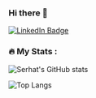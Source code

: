 

### Hi there 👋
<img src="https://komarev.com/ghpvc/?username=serhatandic&style=flat-square&color=blue" alt=""/>

<div id="badges">
  <a href="https://www.linkedin.com/in/serhatandic/">
  <img src="https://img.shields.io/badge/LinkedIn-blue?style=for-the-badge&logo=linkedin&logoColor=white" alt="LinkedIn Badge" />
</a>
</div>

### :fire: My Stats :

<div height="40">
  
<!--
![Top Langs](https://github-readme-stats-sigma-five.vercel.app/api/top-langs/?username=serhatandic&layout=compact&theme=vision-friendly-dark)

![GitHub Streak](http://github-readme-streak-stats.herokuapp.com?user=serhatandic&layout=compact&theme=vision-friendly-dark&background=000000)
-->

![Serhat's GitHub stats](https://github-readme-stats.vercel.app/api?username=serhatandic&show_icons=true&theme=tokyonight)
  
![Top Langs](https://github-readme-stats.vercel.app/api/top-langs/?username=serhatandic&layout=compact&theme=tokyonight)

  
  
</div>
<!--
**serhatandic/serhatandic** is a ✨ _special_ ✨ repository because its `README.md` (this file) appears on your GitHub profile.

Here are some ideas to get you started:

- 🔭 I’m currently working on ...
- 🌱 I’m currently learning ...
- 👯 I’m looking to collaborate on ...
- 🤔 I’m looking for help with ...
- 💬 Ask me about ...
- 📫 How to reach me: ...
- 😄 Pronouns: ...
- ⚡ Fun fact: ...
-->
